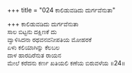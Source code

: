 +++
title = "024 ಕಾಲಿಡುವಡಿದು ದುರ್ಗವೆನುತಾ"

+++
ಕಾಲಿಡುವಡಿದು ದುರ್ಗವೆನುತಾ  
ಸಾಲ ಬಿಟ್ಟನು ದಕ್ಷಿಣಕೆ ದು  
ವ್ವಾಳಿಸಿದನಾ ರಥವನವನೀಪತಿಯ ಮೋಹರಕೆ  
ಏಳು ಕಲಿಯಾಗಿನ್ನು ಕೆಲಬಲ  
ದಾಳ ಹಾರದಿರೆನುತ ರಾಯನ  
ಮೇಲೆ ಕರೆದನು ಕರ್ಣ ಖತಿಯಲಿ ಕಣೆಯ ಬಿರುವಳೆಯ      ॥24॥